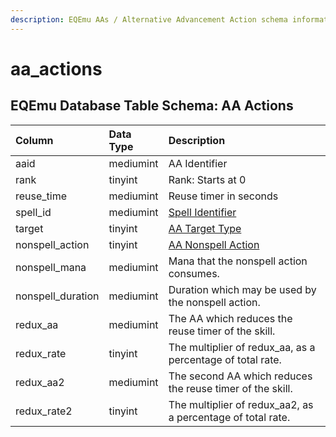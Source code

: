```yaml
---
description: EQEmu AAs / Alternative Advancement Action schema information.
---
```


# aa\_actions

## EQEmu Database Table Schema: AA Actions 

| Column | Data Type | Description |
| :--- | :--- | :--- |
| aaid | mediumint | AA Identifier |
| rank | tinyint | Rank: Starts at 0 |
| reuse\_time | mediumint | Reuse timer in seconds |
| spell\_id | mediumint | [Spell Identifier](../spells/spells_new.md) |
| target | tinyint | [AA Target Type](https://eqemu.gitbook.io/server/categories/aas/aa-target-types) |
| nonspell\_action | tinyint | [AA Nonspell Action](https://eqemu.gitbook.io/server/categories/aas/aa-nonspell-actions) |
| nonspell\_mana | mediumint | Mana that the nonspell action consumes. |
| nonspell\_duration | mediumint | Duration which may be used by the nonspell action. |
| redux\_aa | mediumint | The AA which reduces the reuse timer of the skill. |
| redux\_rate | tinyint | The multiplier of redux\_aa, as a percentage of total rate. |
| redux\_aa2 | mediumint | The second AA which reduces the reuse timer of the skill. |
| redux\_rate2 | tinyint | The multiplier of redux\_aa2, as a percentage of total rate. |

